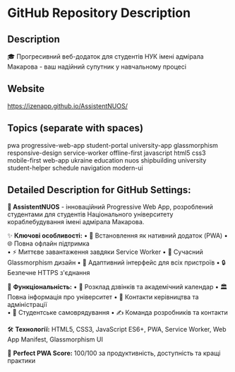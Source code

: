 # GitHub Repository Description

## Description
🎓 Прогресивний веб-додаток для студентів НУК імені адмірала Макарова - ваш надійний супутник у навчальному процесі

## Website
https://izenapp.github.io/AssistentNUOS/

## Topics (separate with spaces)
pwa progressive-web-app student-portal university-app glassmorphism responsive-design service-worker offline-first javascript html5 css3 mobile-first web-app ukraine education nuos shipbuilding university student-helper schedule navigation modern-ui

## Detailed Description for GitHub Settings:

**🚢 AssistentNUOS** - інноваційний Progressive Web App, розроблений студентами для студентів Національного університету кораблебудування імені адмірала Макарова. 

✨ **Ключові особливості:**
• 📱 Встановлення як нативний додаток (PWA)
• 🌐 Повна офлайн підтримка  
• ⚡ Миттєве завантаження завдяки Service Worker
• 🎨 Сучасний Glassmorphism дизайн
• 📱 Адаптивний інтерфейс для всіх пристроїв
• 🔒 Безпечне HTTPS з'єднання

🎯 **Функціональність:**
• 📅 Розклад дзвінків та академічний календар
• 🏛️ Повна інформація про університет
• 👔 Контакти керівництва та адміністрації  
• 👥 Студентське самоврядування
• ✍️ Команда розробників та контакти

🛠️ **Технології:** HTML5, CSS3, JavaScript ES6+, PWA, Service Worker, Web App Manifest, Glassmorphism UI

🌟 **Perfect PWA Score:** 100/100 за продуктивність, доступність та кращі практики
